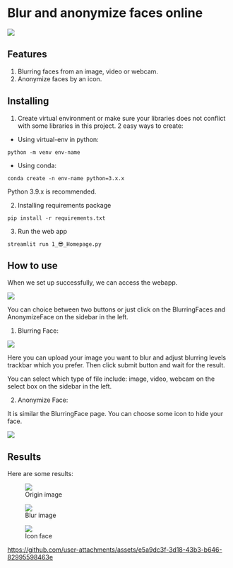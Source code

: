 # Blur and anonymize faces online

<img src="./img/1.png" />

## Features

1. Blurring faces from an image, video or webcam.
2. Anonymize faces by an icon.

## Installing

1. Create virtual environment or make sure your libraries does not conflict with some libraries in this project. 2 easy ways to create:

- Using virtual-env in python:

```
python -m venv env-name
```

- Using conda:

```
conda create -n env-name python=3.x.x
```

Python 3.9.x is recommended.

2. Installing requirements package

```
pip install -r requirements.txt
```

3. Run the web app

```
streamlit run 1_😎_Homepage.py
```

## How to use

When we set up successfully, we can access the webapp.

<img src="./img/1.png">

You can choice between two buttons or just click on the BlurringFaces and AnonymizeFace on the sidebar in the left.

1. Blurring Face:

<img src="./img/2.png">

Here you can upload your image you want to blur and adjust blurring levels trackbar which you prefer. Then click submit button and wait for the result.

You can select which type of file include: image, video, webcam on the select box on the sidebar in the left.

2. Anonymize Face:

It is similar the BlurringFace page. You can choose some icon to hide your face.

<img src="./img/4.png">

## Results

Here are some results:

<figure>
<img src="./img/5.jpg" >
<figcaption>Origin image</figcaption>
</figure>

<figure>
<img src="./img/3.jpg" >
<figcaption>Blur image</figcaption>
</figure>

<figure>
<img src="./img/6.jpg" >
<figcaption>Icon face</figcaption>
</figure>


https://github.com/user-attachments/assets/e5a9dc3f-3d18-43b3-b646-82995598463e






